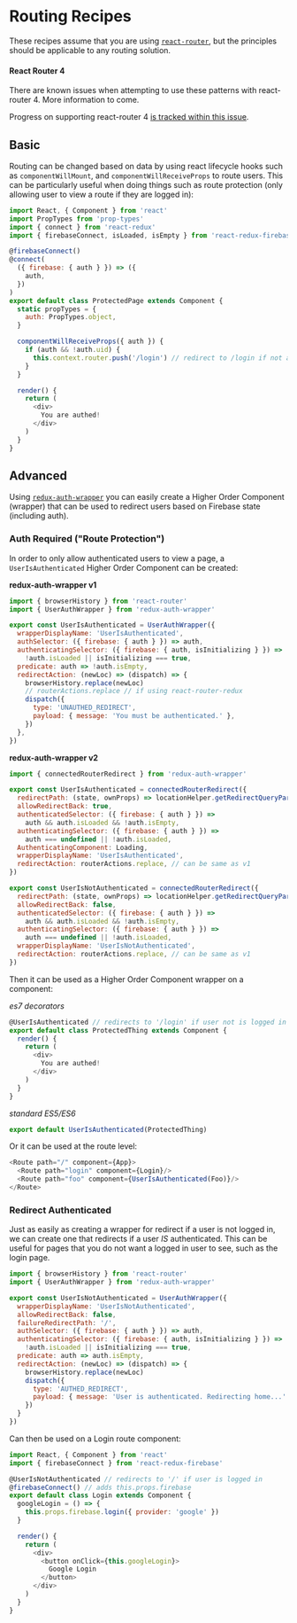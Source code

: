 # Routing Recipes

These recipes assume that you are using [`react-router`](https://github.com/ReactTraining/react-router), but the principles should be applicable to any routing solution.

#### React Router 4

There are known issues when attempting to use these patterns with react-router 4. More information to come.

Progress on supporting react-router 4 [is tracked within this issue](https://github.com/prescottprue/react-redux-firebase/issues/119).

## Basic

Routing can be changed based on data by using react lifecycle hooks such as `componentWillMount`, and `componentWillReceiveProps` to route users. This can be particularly useful when doing things such as route protection (only allowing user to view a route if they are logged in):

```javascript
import React, { Component } from 'react'
import PropTypes from 'prop-types'
import { connect } from 'react-redux'
import { firebaseConnect, isLoaded, isEmpty } from 'react-redux-firebase'

@firebaseConnect()
@connect(
  ({ firebase: { auth } }) => ({
    auth,
  })
)
export default class ProtectedPage extends Component {
  static propTypes = {
    auth: PropTypes.object,
  }

  componentWillReceiveProps({ auth }) {
    if (auth && !auth.uid) {
      this.context.router.push('/login') // redirect to /login if not authed
    }
  }

  render() {
    return (
      <div>
        You are authed!
      </div>
    )
  }
}
```

## Advanced

Using [`redux-auth-wrapper`](https://github.com/mjrussell/redux-auth-wrapper) you can easily create a Higher Order Component (wrapper) that can be used to redirect users based on Firebase state (including auth).

### Auth Required ("Route Protection")

In order to only allow authenticated users to view a page, a `UserIsAuthenticated` Higher Order Component can be created:

**redux-auth-wrapper v1**

```javascript
import { browserHistory } from 'react-router'
import { UserAuthWrapper } from 'redux-auth-wrapper'

export const UserIsAuthenticated = UserAuthWrapper({
  wrapperDisplayName: 'UserIsAuthenticated',
  authSelector: ({ firebase: { auth } }) => auth,
  authenticatingSelector: ({ firebase: { auth, isInitializing } }) =>
    !auth.isLoaded || isInitializing === true,
  predicate: auth => !auth.isEmpty,
  redirectAction: (newLoc) => (dispatch) => {
    browserHistory.replace(newLoc)
    // routerActions.replace // if using react-router-redux
    dispatch({
      type: 'UNAUTHED_REDIRECT',
      payload: { message: 'You must be authenticated.' },
    })
  },
})
```
**redux-auth-wrapper v2**

```js
import { connectedRouterRedirect } from 'redux-auth-wrapper'

export const UserIsAuthenticated = connectedRouterRedirect({
  redirectPath: (state, ownProps) => locationHelper.getRedirectQueryParam(ownProps) || '/login',
  allowRedirectBack: true,
  authenticatedSelector: ({ firebase: { auth } }) =>
    auth && auth.isLoaded && !auth.isEmpty,
  authenticatingSelector: ({ firebase: { auth } }) =>
    auth === undefined || !auth.isLoaded,
  AuthenticatingComponent: Loading,
  wrapperDisplayName: 'UserIsAuthenticated',
  redirectAction: routerActions.replace, // can be same as v1
})

export const UserIsNotAuthenticated = connectedRouterRedirect({
  redirectPath: (state, ownProps) => locationHelper.getRedirectQueryParam(ownProps) || '/dashboard',
  allowRedirectBack: false,
  authenticatedSelector: ({ firebase: { auth } }) =>
    auth && auth.isLoaded && !auth.isEmpty,
  authenticatingSelector: ({ firebase: { auth } }) =>
    auth === undefined || !auth.isLoaded,
  wrapperDisplayName: 'UserIsNotAuthenticated',
  redirectAction: routerActions.replace, // can be same as v1
})
```

Then it can be used as a Higher Order Component wrapper on a component:

*es7 decorators*

```javascript
@UserIsAuthenticated // redirects to '/login' if user not is logged in
export default class ProtectedThing extends Component {
  render() {
    return (
      <div>
        You are authed!
      </div>
    )
  }
}
```

*standard ES5/ES6*

```javascript
export default UserIsAuthenticated(ProtectedThing)
```

Or it can be used at the route level:

```javascript
<Route path="/" component={App}>
  <Route path="login" component={Login}/>
  <Route path="foo" component={UserIsAuthenticated(Foo)}/>
</Route>
```


### Redirect Authenticated
Just as easily as creating a wrapper for redirect if a user is not logged in, we can create one that redirects if a user *IS* authenticated. This can be useful for pages that you do not want a logged in user to see, such as the login page.

```javascript
import { browserHistory } from 'react-router'
import { UserAuthWrapper } from 'redux-auth-wrapper'

export const UserIsNotAuthenticated = UserAuthWrapper({
  wrapperDisplayName: 'UserIsNotAuthenticated',
  allowRedirectBack: false,
  failureRedirectPath: '/',
  authSelector: ({ firebase: { auth } }) => auth,
  authenticatingSelector: ({ firebase: { auth, isInitializing } }) =>
    !auth.isLoaded || isInitializing === true,
  predicate: auth => auth.isEmpty,
  redirectAction: (newLoc) => (dispatch) => {
    browserHistory.replace(newLoc)
    dispatch({
      type: 'AUTHED_REDIRECT',
      payload: { message: 'User is authenticated. Redirecting home...' }
    })
  }
})

```

Can then be used on a Login route component:

```javascript
import React, { Component } from 'react'
import { firebaseConnect } from 'react-redux-firebase'

@UserIsNotAuthenticated // redirects to '/' if user is logged in
@firebaseConnect() // adds this.props.firebase
export default class Login extends Component {
  googleLogin = () => {
    this.props.firebase.login({ provider: 'google' })
  }

  render() {
    return (
      <div>
        <button onClick={this.googleLogin}>
          Google Login
        </button>
      </div>
    )
  }
}
```
